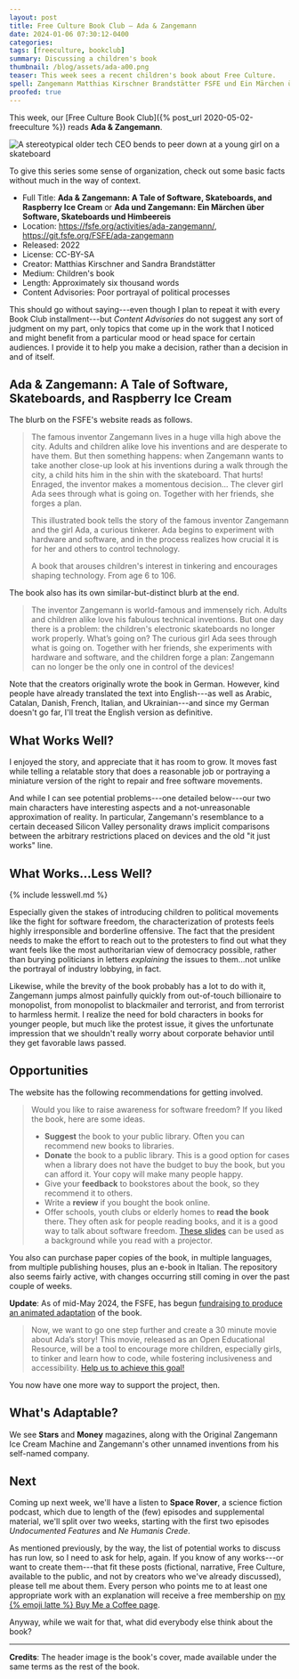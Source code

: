 ```yaml
---
layout: post
title: Free Culture Book Club — Ada & Zangemann
date: 2024-01-06 07:30:12-0400
categories:
tags: [freeculture, bookclub]
summary: Discussing a children's book
thumbnail: /blog/assets/ada-a00.png
teaser: This week sees a recent children's book about Free Culture.
spell: Zangemann Matthias Kirschner Brandstätter FSFE und Ein Märchen über Himbeereis Ne Humanis Crede
proofed: true
---
```


This week, our [Free Culture Book Club]({% post_url 2020-05-02-freeculture %}) reads **Ada & Zangemann**.

![A stereotypical older tech CEO bends to peer down at a young girl on a skateboard](/blog/assets/ada-a00.png "If your back does that, see a doctor instead of using it to menace children")

To give this series some sense of organization, check out some basic facts without much in the way of context.

 * Full Title:  **Ada & Zangemann: A Tale of Software, Skateboards, and Raspberry Ice Cream** or **Ada und Zangemann: Ein Märchen über Software, Skateboards und Himbeereis**
 * Location:  <https://fsfe.org/activities/ada-zangemann/>, <https://git.fsfe.org/FSFE/ada-zangemann>
 * Released:  2022
 * License:  CC-BY-SA
 * Creator:  Matthias Kirschner and Sandra Brandstätter
 * Medium:  Children's book
 * Length:  Approximately six thousand words
 * Content Advisories:  Poor portrayal of political processes

This should go without saying---even though I plan to repeat it with every Book Club installment---but *Content Advisories* do not suggest any sort of judgment on my part, only topics that come up in the work that I noticed and might benefit from a particular mood or head space for certain audiences.  I provide it to help you make a decision, rather than a decision in and of itself.

## Ada & Zangemann: A Tale of Software, Skateboards, and Raspberry Ice Cream

The blurb on the FSFE's website reads as follows.

 > The famous inventor Zangemann lives in a huge villa high above the city. Adults and children alike love his inventions and are desperate to have them. But then something happens: when Zangemann wants to take another close-up look at his inventions during a walk through the city, a child hits him in the shin with the skateboard. That hurts! Enraged, the inventor makes a momentous decision... The clever girl Ada sees through what is going on. Together with her friends, she forges a plan.
 >
 > This illustrated book tells the story of the famous inventor Zangemann and the girl Ada, a curious tinkerer. Ada begins to experiment with hardware and software, and in the process realizes how crucial it is for her and others to control technology.
 >
 > A book that arouses children's interest in tinkering and encourages shaping technology. From age 6 to 106.

The book also has its own similar-but-distinct blurb at the end.

 > The inventor Zangemann is world-famous and immensely rich. Adults and children alike love his fabulous technical inventions. But one day there is a problem: the children's electronic skateboards no longer work properly. What’s going on? The curious girl Ada sees through what is going on. Together with her friends, she experiments with hardware and software, and the children forge a plan: Zangemann can no longer be the only one in control of the devices!

Note that the creators originally wrote the book in German.  However, kind people have already translated the text into English---as well as Arabic, Catalan, Danish, French, Italian, and Ukrainian---and since my German doesn't go far, I'll treat the English version as definitive.

## What Works Well?

I enjoyed the story, and appreciate that it has room to grow.  It moves fast while telling a relatable story that does a reasonable job or portraying a miniature version of the right to repair and free software movements.

And while I can see potential problems---one detailed below---our two main characters have interesting aspects and a not-unreasonable approximation of reality.  In particular, Zangemann's resemblance to a certain deceased Silicon Valley personality draws implicit comparisons between the arbitrary restrictions placed on devices and the old "it just works" line.

## What Works...Less Well?

{% include lesswell.md %}

Especially given the stakes of introducing children to political movements like the fight for software freedom, the characterization of protests feels highly irresponsible and borderline offensive.  The fact that the president needs to make the effort to reach out to the protesters to find out what they want feels like the most authoritarian view of democracy possible, rather than burying politicians in letters *explaining* the issues to them...not unlike the portrayal of industry lobbying, in fact.

Likewise, while the brevity of the book probably has a lot to do with it, Zangemann jumps almost painfully quickly from out-of-touch billionaire to monopolist, from monopolist to blackmailer and terrorist, and from terrorist to harmless hermit.  I realize the need for bold characters in books for younger people, but much like the protest issue, it gives the unfortunate impression that we shouldn't really worry about corporate behavior until they get favorable laws passed.

## Opportunities

The website has the following recommendations for getting involved.

 > Would you like to raise awareness for software freedom? If you liked the book, here are some ideas.
 >
 > - **Suggest** the book to your public library. Often you can recommend new books to libraries.
 > - **Donate** the book to a public library. This is a good option for cases when a library does not have the budget to buy the book, but you can afford it. Your copy will make many people happy.
 > - Give your **feedback** to bookstores about the book, so they recommend it to others.
 > - Write a **review** if you bought the book online.
 > - Offer schools, youth clubs or elderly homes to **read the book** there. They often ask for people reading books, and it is a good way to talk about software freedom. [These slides](https://git.fsfe.org/FSFE/ada-zangemann/src/branch/main/Presentations) can be used as a background while you read with a projector.

You also can purchase paper copies of the book, in multiple languages, from multiple publishing houses, plus an e-book in Italian.  The repository also seems fairly active, with changes occurring still coming in over the past couple of weeks.

**Update**:  As of mid-May 2024, the FSFE, has begun [fundraising to produce an animated adaptation](https://fsfe.org/news/2024/news-20240515-01.en.html) of the book.

 > Now, we want to go one step further and create a 30 minute movie about Ada’s story! This movie, released as an Open Educational Resource, will be a tool to encourage more children, especially girls, to tinker and learn how to code, while fostering inclusiveness and accessibility. [Help us to achieve this goal!](https://fsfe.org/donate/donate.en.html)

You now have one more way to support the project, then.

## What's Adaptable?

We see **Stars** and **Money** magazines, along with the Original Zangemann Ice Cream Machine and Zangemann's other unnamed inventions from his self-named company.

## Next

Coming up next week, we'll have a listen to **Space Rover**, a science fiction podcast, which due to length of the (few) episodes and supplemental material, we'll split over two weeks, starting with the first two episodes *Undocumented Features* and *Ne Humanis Crede*.

As mentioned previously, by the way, the list of potential works to discuss has run low, so I need to ask for help, again.  If you know of any works---or want to create them---that fit these posts (fictional, narrative, Free Culture, available to the public, and not by creators who we've already discussed), please tell me about them.  Every person who points me to at least one appropriate work with an explanation will receive a free membership on [my {% emoji latte %} Buy Me a Coffee page](https://buymeacoffee.com/jcolag).

Anyway, while we wait for that, what did everybody else think about the book?

* * *

**Credits**:  The header image is the book's cover, made available under the same terms as the rest of the book.
